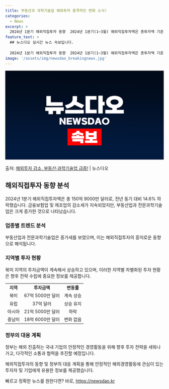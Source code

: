 ```yaml
---
title: 부동산과 과학기술업 해외투자 충격적인 변화 소식!
categories:
  - News
excerpt: >
  2024년 1분기 해외직접투자 동향  2024년 1분기(1~3월) 해외직접투자액은 총투자액 기준 150억 9…
feature_text: >
  ## 뉴스다오 실시간 뉴스 속보입니다.

  2024년 1분기 해외직접투자 동향  2024년 1분기(1~3월) 해외직접투자액은 총투자액 기준 150억 9…
image: '/assets/img/newsdao_breakingnews.jpg'
---
```


![뉴스다오 속보](/assets/img/newsdao_breakingnews.jpg)

<p>출처: <a href="https://newsdao.kr/4354" rel="dofollow">해외투자 감소, 부동산·과학기술업 급증!</a> | 뉴스다오</p>

<h2 data-ke-size="size26">해외직접투자 동향 분석</h2>
<p data-ke-size="size16">2024년 1분기 해외직접투자액은 총 150억 9000만 달러로, 전년 동기 대비 14.6% 하락했습니다. 금융보험업 및 제조업의 감소세가 지속되었지만, 부동산업과 전문과학기술업은 크게 증가한 것으로 나타났습니다.</p>

<h3 data-ke-size="size24">업종별 트렌드 분석</h3>
<p data-ke-size="size16">부동산업과 전문과학기술업은 증가세를 보였으며, 이는 해외직접투자의 흥미로운 동향으로 해석됩니다.</p>

<h3 data-ke-size="size24">지역별 투자 현황</h3>
<p data-ke-size="size16">북미 지역의 투자금액이 계속해서 상승하고 있으며, 이러한 지역별 차별화된 투자 현황은 향후 전략 수립에 중요한 정보를 제공합니다.</p>

<table>
	<tr>
		<td style="text-align: center; height: 17px;"><b>지역</b></td>
		<td style="text-align: center; height: 17px;"><b>투자금액</b></td>
		<td style="text-align: center; height: 17px;"><b>변동률</b></td>
	</tr>
	<tr>
		<td style="text-align: center; height: 17px;">북미</td>
		<td style="text-align: center; height: 17px;">67억 5000만 달러</td>
		<td style="text-align: center; height: 17px;">계속 상승</td>
	</tr>
	<tr>
		<td style="text-align: center; height: 17px;">유럽</td>
		<td style="text-align: center; height: 17px;">37억 달러</td>
		<td style="text-align: center; height: 17px;">상승 유지</td>
	</tr>
	<tr>
		<td style="text-align: center; height: 17px;">아시아</td>
		<td style="text-align: center; height: 17px;">21억 5000만 달러</td>
		<td style="text-align: center; height: 17px;">하락</td>
	</tr>
	<tr>
		<td style="text-align: center; height: 17px;">중남미</td>
		<td style="text-align: center; height: 17px;">18억 6000만 달러</td>
		<td style="text-align: center; height: 17px;">변화 없음</td>
	</tr>
</table>

<h3 data-ke-size="size24">정부의 대응 계획</h3>
<p data-ke-size="size16">정부는 해외 진출하는 국내 기업의 안정적인 경영활동을 위해 향후 투자 전략을 세워나가고, 다각적인 소통과 협력을 추진할 예정입니다.</p>

<p data-ke-size="size16">해외직접투자의 동향 및 정부의 대응 계획을 통해 안정적인 해외경영활동에 관심이 있는 투자자 및 기업에게 유용한 정보를 제공했습니다.</p>

<p data-ke-size="size16"></p> 

빠르고 정확한 뉴스를 원한다면? 바로, <a href="https://newsdao.kr" rel="dofollow">https://newsdao.kr</a>


